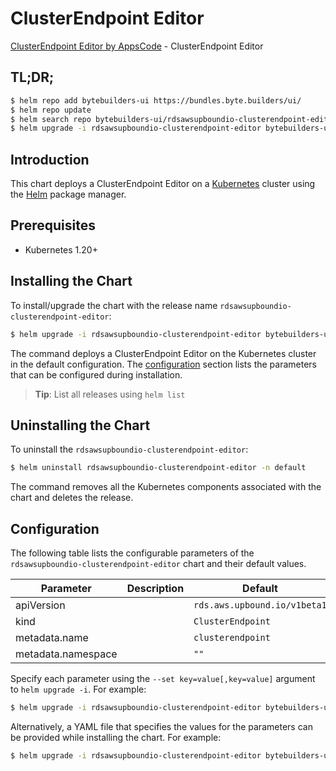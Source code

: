 # ClusterEndpoint Editor

[ClusterEndpoint Editor by AppsCode](https://byte.builders) - ClusterEndpoint Editor

## TL;DR;

```bash
$ helm repo add bytebuilders-ui https://bundles.byte.builders/ui/
$ helm repo update
$ helm search repo bytebuilders-ui/rdsawsupboundio-clusterendpoint-editor --version=v0.4.18
$ helm upgrade -i rdsawsupboundio-clusterendpoint-editor bytebuilders-ui/rdsawsupboundio-clusterendpoint-editor -n default --create-namespace --version=v0.4.18
```

## Introduction

This chart deploys a ClusterEndpoint Editor on a [Kubernetes](http://kubernetes.io) cluster using the [Helm](https://helm.sh) package manager.

## Prerequisites

- Kubernetes 1.20+

## Installing the Chart

To install/upgrade the chart with the release name `rdsawsupboundio-clusterendpoint-editor`:

```bash
$ helm upgrade -i rdsawsupboundio-clusterendpoint-editor bytebuilders-ui/rdsawsupboundio-clusterendpoint-editor -n default --create-namespace --version=v0.4.18
```

The command deploys a ClusterEndpoint Editor on the Kubernetes cluster in the default configuration. The [configuration](#configuration) section lists the parameters that can be configured during installation.

> **Tip**: List all releases using `helm list`

## Uninstalling the Chart

To uninstall the `rdsawsupboundio-clusterendpoint-editor`:

```bash
$ helm uninstall rdsawsupboundio-clusterendpoint-editor -n default
```

The command removes all the Kubernetes components associated with the chart and deletes the release.

## Configuration

The following table lists the configurable parameters of the `rdsawsupboundio-clusterendpoint-editor` chart and their default values.

|     Parameter      | Description |                 Default                 |
|--------------------|-------------|-----------------------------------------|
| apiVersion         |             | <code>rds.aws.upbound.io/v1beta1</code> |
| kind               |             | <code>ClusterEndpoint</code>            |
| metadata.name      |             | <code>clusterendpoint</code>            |
| metadata.namespace |             | <code>""</code>                         |


Specify each parameter using the `--set key=value[,key=value]` argument to `helm upgrade -i`. For example:

```bash
$ helm upgrade -i rdsawsupboundio-clusterendpoint-editor bytebuilders-ui/rdsawsupboundio-clusterendpoint-editor -n default --create-namespace --version=v0.4.18 --set apiVersion=rds.aws.upbound.io/v1beta1
```

Alternatively, a YAML file that specifies the values for the parameters can be provided while
installing the chart. For example:

```bash
$ helm upgrade -i rdsawsupboundio-clusterendpoint-editor bytebuilders-ui/rdsawsupboundio-clusterendpoint-editor -n default --create-namespace --version=v0.4.18 --values values.yaml
```
